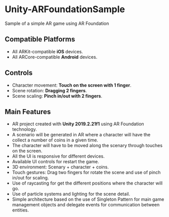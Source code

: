 # Unity-ARFoundationSample
Sample of a simple AR game using AR Foundation

## Compatible Platforms
- All ARKit-compatible **iOS** devices.
- All ARCore-compatible **Android** devices.

## Controls
- Character movement: **Touch on the screen with 1 finger**.
- Scene rotation: **Dragging 2 fingers**.
- Scene scaling: **Pinch in/out with 2 fingers**.

## Main Features
- AR project created with **Unity 2019.2.21f1** using AR Foundation technology.
- A scenario will be generated in AR where a character will have the collect a number of coins in a given time.
- The character will have to be moved along the scenary through touches on the screen.
- All the UI is responsive for different devices.
- Available UI controls for restart the game.
- 3D environment: Scenary + character + coins.
- Touch gestures: Drag two fingers for rotate the scene and use of pinch in/out for scaling.
- Use of raycasting for get the different positions where the character will go.
- Use of particle systems and lighting for the scene detail.
- Simple architecture based on the use of Singleton Pattern for main game management objects and delegate events for communication between entities.
